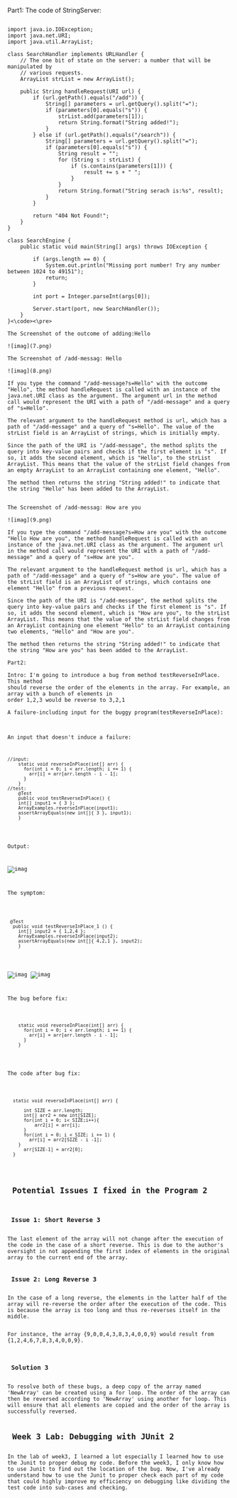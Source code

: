 Part1:
The code of StringServer:
<pre><code>
import java.io.IOException;
import java.net.URI;
import java.util.ArrayList;

class SearchHandler implements URLHandler {
	// The one bit of state on the server: a number that will be manipulated by
	// various requests.
	ArrayList<String> strList = new ArrayList<String>();

	public String handleRequest(URI url) {
		if (url.getPath().equals("/add")) {
			String[] parameters = url.getQuery().split("=");
			if (parameters[0].equals("s")) {
				strList.add(parameters[1]);
				return String.format("String added!");
			}
		} else if (url.getPath().equals("/search")) {
			String[] parameters = url.getQuery().split("=");
			if (parameters[0].equals("s")) {
				String result = "";
				for (String s : strList) {
					if (s.contains(parameters[1])) {
						result += s + " ";
					}
				}
				return String.format("String serach is:%s", result);
			}
		}

		return "404 Not Found!";
	}
}

class SearchEngine {
	public static void main(String[] args) throws IOException {
	
		if (args.length == 0) {
			System.out.println("Missing port number! Try any number between 1024 to 49151");
			return;
		}

		int port = Integer.parseInt(args[0]);

		Server.start(port, new SearchHandler());
	}
}<\code><\pre>

The Screenshot of the outcome of adding:Hello

![imag](7.png)

The Screenshot of /add-messag: Hello

![imag](8.png)

If you type the command "/add-message?s=Hello" with the outcome "Hello", the method handleRequest is called with an instance of the java.net.URI class as the argument. The argument url in the method call would represent the URI with a path of "/add-message" and a query of "s=Hello".

The relevant argument to the handleRequest method is url, which has a path of "/add-message" and a query of "s=Hello". The value of the strList field is an ArrayList of strings, which is initially empty.

Since the path of the URI is "/add-message", the method splits the query into key-value pairs and checks if the first element is "s". If so, it adds the second element, which is "Hello", to the strList ArrayList. This means that the value of the strList field changes from an empty ArrayList to an ArrayList containing one element, "Hello".

The method then returns the string "String added!" to indicate that the string "Hello" has been added to the ArrayList.


The Screenshot of /add-messag: How are you

![imag](9.png)

If you type the command "/add-message?s=How are you" with the outcome "Hello How are you", the method handleRequest is called with an instance of the java.net.URI class as the argument. The argument url in the method call would represent the URI with a path of "/add-message" and a query of "s=How are you".

The relevant argument to the handleRequest method is url, which has a path of "/add-message" and a query of "s=How are you". The value of the strList field is an ArrayList of strings, which contains one element "Hello" from a previous request.

Since the path of the URI is "/add-message", the method splits the query into key-value pairs and checks if the first element is "s". If so, it adds the second element, which is "How are you", to the strList ArrayList. This means that the value of the strList field changes from an ArrayList containing one element "Hello" to an ArrayList containing two elements, "Hello" and "How are you".

The method then returns the string "String added!" to indicate that the string "How are you" has been added to the ArrayList.

Part2:

Intro: I'm going to introduce a bug from method testReverseInPlace. This method
should reverse the order of the elements in the array. For example, an array with a bunch of elements in 
order 1,2,3 would be reverse to 3,2,1

A failure-including input for the buggy program(testReverseInPlace):

  

An input that doesn't induce a failure:

<pre><code>
//input:
    static void reverseInPlace(int[] arr) {
      for(int i = 0; i < arr.length; i += 1) {
        arr[i] = arr[arr.length - i - 1];
      }
    }
//test:
	@Test 
	public void testReverseInPlace() {
    int[] input1 = { 3 };
    ArrayExamples.reverseInPlace(input1);
    assertArrayEquals(new int[]{ 3 }, input1);
	}
</code></pre>
Output: 

![imag](a.png)

The symptom:

 <pre><code> @Test
  public void testReverseInPlace_1 () {
    int[] input2 = { 1,2,4 };
    ArrayExamples.reverseInPlace(input2);
    assertArrayEquals(new int[]{ 4,2,1 }, input2);
	}</code></pre>

![imag](B.png)
![imag](C.png)

The bug before fix:
<pre><code>
    static void reverseInPlace(int[] arr) {
      for(int i = 0; i < arr.length; i += 1) {
        arr[i] = arr[arr.length - i - 1];
      }
    }
</code></pre>

The code after bug fix:

<pre><code>
  static void reverseInPlace(int[] arr) {

      int SIZE = arr.length;
      int[] arr2 = new int[SIZE];
      for(int i = 0; i< SIZE;i++){
          arr2[i] = arr[i];
      }
      for(int i = 0; i < SIZE; i += 1) {
        arr[i] = arr2[SIZE - i -1];
    }
      arr[SIZE-1] = arr2[0];
  }
</code></pre>


<h2> Potential Issues I fixed in the Program 2</h2>
<h3> Issue 1: Short Reverse 3</h3>
The last element of the array will not change after the execution of the code in the case of a short reverse. This is due to the author's oversight in not appending the first index of elements in the original array to the current end of the array.

<h3> Issue 2: Long Reverse 3</h3>
In the case of a long reverse, the elements in the latter half of the array will re-reverse the order after the execution of the code. This is because the array is too long and thus re-reverses itself in the middle.

For instance, the array {9,0,0,4,3,8,3,4,0,0,9} would result from {1,2,4,6,7,8,3,4,0,0,9}.

<h3> Solution 3</h3>
To resolve both of these bugs, a deep copy of the array named 'NewArray' can be created using a for loop. The order of the array can then be reversed according to 'NewArray' using another for loop. This will ensure that all elements are copied and the order of the array is successfully reversed.

<h2> Week 3 Lab: Debugging with JUnit 2</h2>
In the lab of week3, I learned a lot especially I learned how to use the Junit to proper debug my code. Before the week3, I only know how to use Junit to find out the location of the bug. Now, I've already understand how to use the Junit to proper check each part of my code that could highly improve my efficiency on debugging like dividing the test code into sub-cases and checking.
